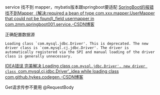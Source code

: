 service 找不到 mapper，mybatis版本跟springboot要适配
[SpringBoot的报错找不到Mapper（解决:required a bean of type com.xxx.mapper.UserMapper that could not be found)_field usermapper in com.zmm.springboot001.service.-CSDN博客](https://blog.csdn.net/A_hxy/article/details/106735890)

正确配置数据源


```
Loading class `com.mysql.jdbc.Driver'. This is deprecated. The new driver class is `com.mysql.cj.jdbc.Driver'. The driver is automatically registered via the SPI and manual loading of the driver class is generally unnecessary.
```
[IDEA错误 完美解决 Loading class `com.mysql.jdbc.Driver'. new driver class `com.mysql.cj.jdbc.Driver'_idea while loading class com.github.hykes.codegen.-CSDN博客](https://blog.csdn.net/weixin_42727032/article/details/104502644)

Get请求传参不要用 @RequestBody
